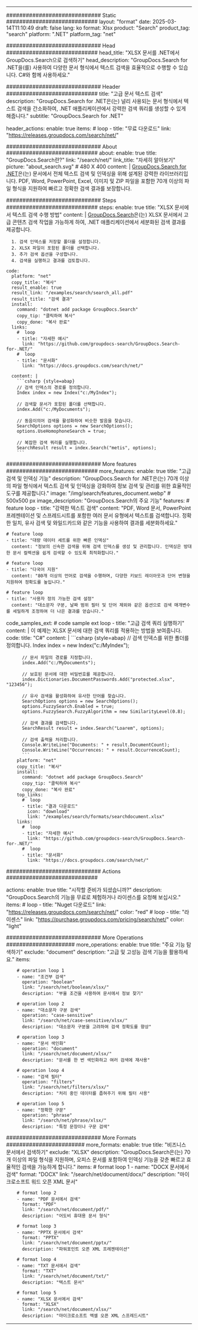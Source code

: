
---
############################# Static ############################
layout: "format"
date:  2025-03-14T11:10:49
draft: false
lang: ko
format: Xlsx
product: "Search"
product_tag: "search"
platform: ".NET"
platform_tag: "net"

############################# Head ############################
head_title: "XLSX 문서를 .NET에서 GroupDocs.Search으로 검색하기"
head_description: "GroupDocs.Search for .NET을(를) 사용하여 다양한 문서 형식에서 텍스트 검색을 효율적으로 수행할 수 있습니다. C#와 함께 사용하세요."

############################# Header ############################
title: "고급 문서 텍스트 검색" 
description: "GroupDocs.Search for .NET은(는) 널리 사용되는 문서 형식에서 텍스트 검색을 간소화하여, .NET 애플리케이션에서 강력한 검색 쿼리를 생성할 수 있게 해줍니다."
subtitle: "GroupDocs.Search for .NET" 

header_actions:
  enable: true
  items:
    #  loop
    - title: "무료 다운로드"
      link: "https://releases.groupdocs.com/search/net/"
      
############################# About ############################
about:
    enable: true
    title: "GroupDocs.Search란?"
    link: "/search/net/"
    link_title: "자세히 알아보기"
    picture: "about_search.svg" # 480 X 400
    content: |
       [GroupDocs.Search for .NET](/search/net/)은(는) 문서에서 전체 텍스트 검색 및 인덱싱을 위해 설계된 강력한 라이브러리입니다. PDF, Word, PowerPoint, Excel, 이미지 및 ZIP 파일을 포함한 70개 이상의 파일 형식을 지원하여 빠르고 정확한 검색 결과를 보장합니다.

############################# Steps ############################
steps:
    enable: true
    title: "XLSX 문서에서 텍스트 검색 수행 방법"
    content: |
      [GroupDocs.Search](/search/net/)은(는) XLSX 문서에서 고급 콘텐츠 검색 작업을 가능하게 하여, .NET 애플리케이션에서 세분화된 검색 결과를 제공합니다.
      
      1. 검색 인덱스를 저장할 폴더를 설정합니다.
      2. XLSX 파일이 포함된 폴더를 선택합니다.
      3. 추가 검색 옵션을 구성합니다.
      4. 검색을 실행하고 결과를 검토합니다.
   
    code:
      platform: "net"
      copy_title: "복사"
      result_enable: true
      result_link: "/examples/search/search_all.pdf"
      result_title: "검색 결과"
      install:
        command: "dotnet add package GroupDocs.Search"
        copy_tip: "클릭하여 복사"
        copy_done: "복사 완료"
      links:
        #  loop
        - title: "자세한 예시"
          link: "https://github.com/groupdocs-search/GroupDocs.Search-for-.NET/"
        #  loop
        - title: "문서화"
          link: "https://docs.groupdocs.com/search/net/"
          
      content: |
        ```csharp {style=abap}
        // 검색 인덱스의 경로를 정의합니다.
        Index index = new Index("c:/MyIndex");

        // 검색할 문서가 포함된 폴더를 선택합니다.
        index.Add("c:/MyDocuments");

        // 동음이의어 검색을 활성화하여 비슷한 발음을 찾습니다.
        SearchOptions options = new SearchOptions();
        options.UseHomophoneSearch = true;

        // 복잡한 검색 쿼리를 실행합니다.
        SearchResult result = index.Search("metis", options);
        ```            

############################# More features ############################
more_features:
  enable: true
  title: "고급 검색 및 인덱싱 기능"
  description: "GroupDocs.Search for .NET은(는) 70개 이상의 파일 형식에서 텍스트 검색 및 인덱싱을 강화하여 정보 검색 및 관리를 위한 효율적인 도구를 제공합니다."
  image: "/img/search/features_document.webp" # 500x500 px
  image_description: "GroupDocs.Search의 주요 기능"
  features:
    # feature loop
    - title: "강력한 텍스트 검색"
      content: "PDF, Word 문서, PowerPoint 프레젠테이션 및 스프레드시트를 포함한 여러 문서 유형에서 텍스트를 검색합니다. 정확한 일치, 유사 검색 및 와일드카드와 같은 기능을 사용하여 결과를 세분화하세요."

    # feature loop
    - title: "대량 데이터 세트를 위한 빠른 인덱싱"
      content: "정보의 신속한 검색을 위해 검색 인덱스를 생성 및 관리합니다. 인덱싱은 방대한 문서 컬렉션을 쉽게 검색할 수 있도록 최적화합니다."

    # feature loop
    - title: "다국어 지원"
      content: "80개 이상의 언어로 검색을 수행하며, 다양한 키보드 레이아웃과 단어 변형을 지원하여 정확도를 높입니다."

    # feature loop
    - title: "사용자 정의 가능한 검색 설정"
      content: "대소문자 구분, 날짜 범위 필터 및 단어 제외와 같은 옵션으로 검색 매개변수를 세밀하게 조정하여 더 나은 결과를 얻습니다."
      
  code_samples_ext:
    # code sample ext loop
    - title: "고급 검색 쿼리 실행하기"
      content: |
        이 예제는 XLSX 문서에 대한 검색 쿼리를 적용하는 방법을 보여줍니다.
      code:
        title: "C#"
        content: |
          ```csharp {style=abap}
          // 검색 인덱스를 위한 폴더를 정의합니다.
          Index index = new Index("c:/MyIndex");
              
          // 문서 파일의 경로를 지정합니다.
          index.Add("c:/MyDocuments");

          // 보호된 문서에 대한 비밀번호를 제공합니다.
          index.Dictionaries.DocumentPasswords.Add("protected.xlsx", "123456");

          // 유사 검색을 활성화하여 유사한 단어를 찾습니다.
          SearchOptions options = new SearchOptions();
          options.FuzzySearch.Enabled = true;
          options.FuzzySearch.FuzzyAlgorithm = new SimilarityLevel(0.8);

          // 검색 결과를 검색합니다.
          SearchResult result = index.Search("Loarem", options);
          
          // 검색 출력을 처리합니다.
          Console.WriteLine("Documents: " + result.DocumentCount);
          Console.WriteLine("Occurrences: " + result.OccurrenceCount);
          ```
        platform: "net"
        copy_title: "복사"
        install:
          command: "dotnet add package GroupDocs.Search"
          copy_tip: "클릭하여 복사"
          copy_done: "복사 완료"
        top_links:
          #  loop
          - title: "결과 다운로드"
            icon: "download"
            link: "/examples/search/formats/searchdocument.xlsx"
        links:
          #  loop
          - title: "자세한 예시"
            link: "https://github.com/groupdocs-search/GroupDocs.Search-for-.NET/"
          #  loop
          - title: "문서화"
            link: "https://docs.groupdocs.com/search/net/"
            

            


############################# Actions ############################

actions:
  enable: true
  title: "시작할 준비가 되셨습니까?"
  description: "GroupDocs.Search의 기능을 무료로 체험하거나 라이센스를 요청해 보십시오."
  items:
    #  loop
    - title: "Nuget 다운로드"
      link: "https://releases.groupdocs.com/search/net/"
      color: "red"
        #  loop
    - title: "라이센스"
      link: "https://purchase.groupdocs.com/pricing/search/net/"
      color: "light"


############################# More Operations #####################
more_operations:
    enable: true
    title: "주요 기능 탐색하기"
    exclude: "document"
    description: "고급 및 고성능 검색 기능을 활용하세요."
    items: 
          
        # operation loop 1
        - name: "조건부 검색"
          operation: "boolean"
          link: "/search/net/boolean/xlsx/"
          description: "부울 조건을 사용하여 문서에서 정보 찾기"

        # operation loop 2
        - name: "대소문자 구분 검색"
          operation: "case-sensitive"
          link: "/search/net/case-sensitive/xlsx/"
          description: "대소문자 구분을 고려하여 검색 정확도를 향상"

        # operation loop 3
        - name: "문서 색인화"
          operation: "document"
          link: "/search/net/document/xlsx/"
          description: "문서를 한 번 색인화하고 여러 검색에 재사용"

        # operation loop 4
        - name: "검색 필터"
          operation: "filters"
          link: "/search/net/filters/xlsx/"
          description: "처리 중인 데이터를 좁혀주기 위해 필터 사용"

        # operation loop 5
        - name: "정확한 구문"
          operation: "phrase"
          link: "/search/net/phrase/xlsx/"
          description: "특정 문장이나 구문 검색"
          
        
          
############################# More Formats ########################
more_formats:
    enable: true
    title: "비즈니스 문서에서 검색하기"
    exclude: "XLSX"
    description: "GroupDocs.Search은(는) 70개 이상의 파일 형식을 지원하며, 오피스 문서를 포함하여 인덱싱 기능을 갖춘 빠르고 효율적인 검색을 가능하게 합니다."
    items: 
        # format loop 1
        - name: "DOCX 문서에서 검색"
          format: "DOCX"
          link: "/search/net/document/docx/"
          description: "마이크로소프트 워드 오픈 XML 문서"
          
        # format loop 2
        - name: "PDF 문서에서 검색"
          format: "PDF"
          link: "/search/net/document/pdf/"
          description: "어도비 휴대용 문서 형식"
          
        # format loop 3
        - name: "PPTX 문서에서 검색"
          format: "PPTX"
          link: "/search/net/document/pptx/"
          description: "파워포인트 오픈 XML 프레젠테이션"

        # format loop 4
        - name: "TXT 문서에서 검색"
          format: "TXT"
          link: "/search/net/document/txt/"
          description: "텍스트 문서"
          
        # format loop 5
        - name: "XLSX 문서에서 검색"
          format: "XLSX"
          link: "/search/net/document/xlsx/"
          description: "마이크로소프트 엑셀 오픈 XML 스프레드시트"
  

---